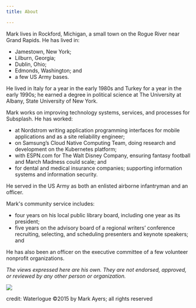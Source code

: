 ```yaml
---
title: About

---
```

Mark lives in Rockford, Michigan, a small town on the Rogue River near Grand Rapids. He has lived in:

* Jamestown, New York;
* Lilburn, Georgia;
* Dublin, Ohio;
* Edmonds, Washington; and
* a few US Army bases.

He lived in Italy for a year in the early 1980s and Turkey for a year in the early 1990s; he earned a degree in political science at The University at Albany, State University of New York.

Mark works on improving technology systems, services, and processes for Subsplash. He has worked:

* at Nordstrom writing application programming interfaces for mobile applications and as a site reliability engineer;
* on Samsung’s Cloud Native Computing Team, doing research and development on the Kubernetes platform;
* with ESPN.com for The Walt Disney Company, ensuring fantasy football and March Madness could scale; and
* for dental and medical insurance companies; supporting information systems and information security.

He served in the US Army as both an enlisted airborne infantryman and an officer.

Mark's community service includes:

* four years on his local public library board, including one year as its president;
* five years on the advisory board of a regional writers’ conference recruiting, selecting, and scheduling presenters and keynote speakers; and

He has also been an officer on the executive committee of a few volunteer nonprofit organizations.

_The views expressed here are his own. They are not endorsed, approved, or reviewed by any other person or organization._

![](/media/waterlogue.jpg)

credit: Waterlogue ©2015 by Mark Ayers; all rights reserved